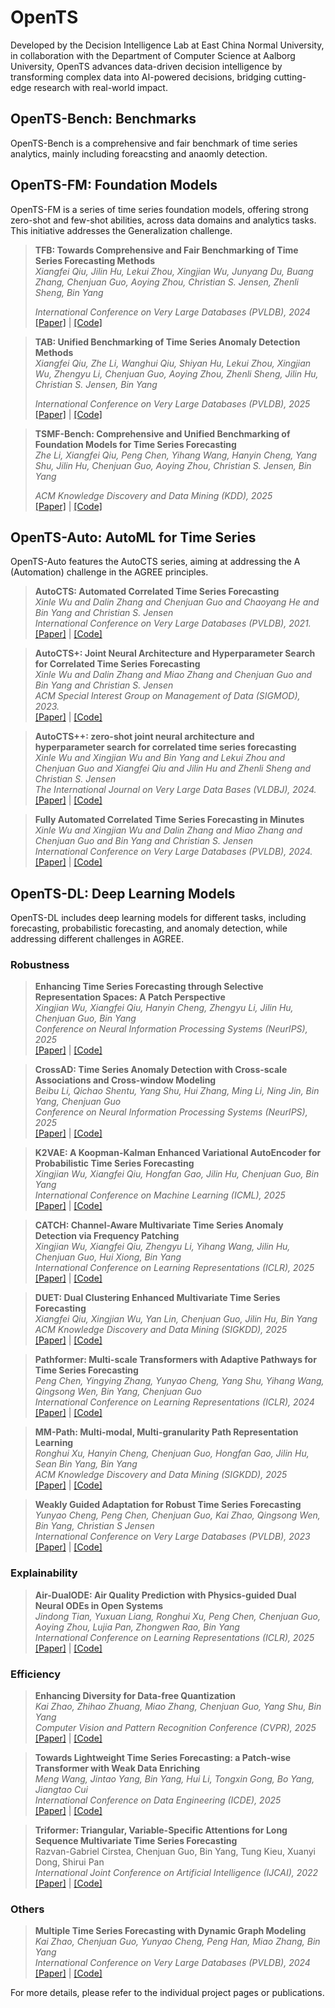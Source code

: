 # OpenTS
Developed by the Decision Intelligence Lab at East China Normal University, in collaboration with the Department of Computer Science at Aalborg University, OpenTS advances data-driven decision intelligence by transforming complex data into AI-powered decisions, bridging cutting-edge research with real-world impact.

## OpenTS-Bench: Benchmarks
OpenTS-Bench is a comprehensive and fair benchmark of time series analytics, mainly including foreacsting and anaomly detection. 

## OpenTS-FM: Foundation Models
OpenTS-FM is a series of time series foundation models, offering strong zero-shot and few-shot abilities, across data domains and analytics tasks.  This initiative addresses the Generalization challenge.
> **TFB: Towards Comprehensive and Fair Benchmarking of Time Series Forecasting Methods**  
> *Xiangfei Qiu, Jilin Hu, Lekui Zhou, Xingjian Wu, Junyang Du, Buang Zhang, Chenjuan Guo, Aoying Zhou, Christian S. Jensen, Zhenli Sheng, Bin Yang*
> 
> *International Conference on Very Large Databases (PVLDB), 2024*  
> [[Paper]](https://arxiv.org/pdf/2403.20150) | [[Code]](https://github.com/decisionintelligence/TFB)


> **TAB: Unified Benchmarking of Time Series Anomaly Detection Methods**  
> *Xiangfei Qiu, Zhe Li, Wanghui Qiu, Shiyan Hu, Lekui Zhou, Xingjian Wu, Zhengyu Li, Chenjuan Guo, Aoying Zhou, Zhenli Sheng, Jilin Hu, Christian S. Jensen, Bin Yang*
> 
> *International Conference on Very Large Databases (PVLDB), 2025*  
> [[Paper]](https://arxiv.org/pdf/2506.18046) | [[Code]](https://github.com/decisionintelligence/TAB)


> **TSMF-Bench: Comprehensive and Unified Benchmarking of Foundation Models for Time Series Forecasting**  
> *Zhe Li, Xiangfei Qiu, Peng Chen, Yihang Wang, Hanyin Cheng, Yang Shu, Jilin Hu, Chenjuan Guo, Aoying Zhou, Christian S. Jensen, Bin Yang*
> 
> *ACM Knowledge Discovery and Data Mining (KDD), 2025*  
> [[Paper]](https://arxiv.org/pdf/2410.11802) | [[Code]](https://github.com/decisionintelligence/TSFM-Bench)






## OpenTS-Auto: AutoML for Time Series
OpenTS-Auto features the AutoCTS series, aiming at addressing the A (Automation) challenge in the AGREE principles.

> **AutoCTS: Automated Correlated Time Series Forecasting**  
> *Xinle Wu and Dalin Zhang and Chenjuan Guo and Chaoyang He and Bin Yang and Christian S. Jensen*  
> *International Conference on Very Large Databases (PVLDB), 2021.*  
> [[Paper]](https://arxiv.org/pdf/2112.11174) | [[Code]](https://github.com/WXL520/AutoCTS)

> **AutoCTS+: Joint Neural Architecture and Hyperparameter Search for Correlated Time Series Forecasting**  
> *Xinle Wu and Dalin Zhang and Miao Zhang and Chenjuan Guo and Bin Yang and Christian S. Jensen*  
> *ACM Special Interest Group on Management of Data (SIGMOD), 2023.*  
> [[Paper]](https://vbn.aau.dk/ws/portalfiles/portal/730426496/AutoCTS_.pdf) | [[Code]](https://github.com/decisionintelligence/AutoCTS_plus)

> **AutoCTS++: zero-shot joint neural architecture and hyperparameter search for correlated time series forecasting**  
> *Xinle Wu and Xingjian Wu and Bin Yang and Lekui Zhou and Chenjuan Guo and Xiangfei Qiu and Jilin Hu and Zhenli Sheng and Christian S. Jensen*  
> *The International Journal on Very Large Data Bases (VLDBJ), 2024.*  
> [[Paper]](https://link.springer.com/article/10.1007/s00778-024-00872-x) | [[Code]](https://github.com/decisionintelligence/AutoCTS_plusplus)

> **Fully Automated Correlated Time Series Forecasting in Minutes**  
> *Xinle Wu and Xingjian Wu and Dalin Zhang and Miao Zhang and Chenjuan Guo and Bin Yang and Christian S. Jensen*  
> *International Conference on Very Large Databases (PVLDB), 2024.*  
> [[Paper]](https://arxiv.org/pdf/2411.05833) | [[Code]](https://github.com/decisionintelligence/FACTS)


## OpenTS-DL: Deep Learning Models

OpenTS-DL includes deep learning models for different tasks, including forecasting, probabilistic forecasting, and anomaly detection, while addressing different challenges in AGREE.

### Robustness

> **Enhancing Time Series Forecasting through Selective Representation Spaces: A Patch Perspective**  
> *Xingjian Wu, Xiangfei Qiu, Hanyin Cheng, Zhengyu Li, Jilin Hu, Chenjuan Guo, Bin Yang*  
> *Conference on Neural Information Processing Systems (NeurIPS), 2025*  
> [[Paper]](https://arxiv.org/pdf/2510.14510) | [[Code]](https://github.com/decisionintelligence/SRSNet)

> **CrossAD: Time Series Anomaly Detection with Cross-scale Associations and Cross-window Modeling**  
> *Beibu Li, Qichao Shentu, Yang Shu, Hui Zhang, Ming Li, Ning Jin, Bin Yang, Chenjuan Guo*  
> *Conference on Neural Information Processing Systems (NeurIPS), 2025*  
> [[Paper]](https://arxiv.org/pdf/2510.12489) | [[Code]](https://github.com/decisionintelligence/CrossAD)

> **K2VAE: A Koopman-Kalman Enhanced Variational AutoEncoder for Probabilistic Time Series Forecasting**  
> *Xingjian Wu, Xiangfei Qiu, Hongfan Gao, Jilin Hu, Chenjuan Guo, Bin Yang*  
> *International Conference on Machine Learning (ICML), 2025*  
> [[Paper]](https://arxiv.org/pdf/2505.23017) | [[Code]](https://github.com/decisionintelligence/K2VAE)

> **CATCH: Channel-Aware Multivariate Time Series Anomaly Detection via Frequency Patching**  
> *Xingjian Wu, Xiangfei Qiu, Zhengyu Li, Yihang Wang, Jilin Hu, Chenjuan Guo, Hui Xiong, Bin Yang*  
> *International Conference on Learning Representations (ICLR), 2025*  
> [[Paper]](https://arxiv.org/pdf/2410.12261) | [[Code]](https://github.com/decisionintelligence/CATCH)

> **DUET: Dual Clustering Enhanced Multivariate Time Series Forecasting**  
> *Xiangfei Qiu, Xingjian Wu, Yan Lin, Chenjuan Guo, Jilin Hu, Bin Yang*  
> *ACM Knowledge Discovery and Data Mining (SIGKDD), 2025*  
> [[Paper]](https://arxiv.org/pdf/2412.10859) | [[Code]](https://github.com/decisionintelligence/DUET)



> **Pathformer: Multi-scale Transformers with Adaptive Pathways for Time Series Forecasting**  
> *Peng Chen, Yingying Zhang, Yunyao Cheng, Yang Shu, Yihang Wang, Qingsong Wen, Bin Yang, Chenjuan Guo*  
> *International Conference on Learning Representations (ICLR), 2024*  
> [[Paper]](https://arxiv.org/pdf/2402.05956) | [[Code]](https://github.com/decisionintelligence/pathformer)


> **MM-Path: Multi-modal, Multi-granularity Path Representation Learning**  
> *Ronghui Xu, Hanyin Cheng, Chenjuan Guo, Hongfan Gao, Jilin Hu, Sean Bin Yang, Bin Yang*  
> *ACM Knowledge Discovery and Data Mining (SIGKDD), 2025*  
> [[Paper]](https://arxiv.org/pdf/2411.18428) | [[Code]](https://github.com/decisionintelligence/MM-Path)

> **Weakly Guided Adaptation for Robust Time Series Forecasting**  
> *Yunyao Cheng, Peng Chen, Chenjuan Guo, Kai Zhao, Qingsong Wen, Bin Yang, Christian S Jensen*  
> *International Conference on Very Large Databases (PVLDB), 2023*  
> [[Paper]](https://vbn.aau.dk/ws/portalfiles/portal/698843760/3636218.3636231.pdf) | [[Code]](https://github.com/YunyaoCheng/DARF)







### Explainability

> **Air-DualODE: Air Quality Prediction with Physics-guided Dual Neural ODEs in Open Systems**  
> *Jindong Tian, Yuxuan Liang, Ronghui Xu, Peng Chen, Chenjuan Guo, Aoying Zhou, Lujia Pan, Zhongwen Rao, Bin Yang*  
> *International Conference on Learning Representations (ICLR), 2025*  
> [[Paper]](https://example.com/bib) | [[Code]](https://github.com/decisionintelligence/Air-DualODE)




### Efficiency

> **Enhancing Diversity for Data-free Quantization**  
> *Kai Zhao, Zhihao Zhuang, Miao Zhang, Chenjuan Guo, Yang Shu, Bin Yang*  
> *Computer Vision and Pattern Recognition Conference (CVPR), 2025*  
> [[Paper]](https://openaccess.thecvf.com/content/CVPR2025/html/Zhao_Enhancing_Diversity_for_Data-free_Quantization_CVPR_2025_paper.html) | [[Code]](https://github.com/decisionintelligence/dfq)

> **Towards Lightweight Time Series Forecasting: a Patch-wise Transformer with Weak Data Enriching**  
> *Meng Wang, Jintao Yang, Bin Yang, Hui Li, Tongxin Gong, Bo Yang, Jiangtao Cui*  
> *International Conference on Data Engineering (ICDE), 2025*  
> [[Paper]](https://arxiv.org/pdf/2501.10448) | [[Code]](https://github.com/wangmeng-xpu/LiPFormer)


> **Triformer: Triangular, Variable-Specific Attentions for Long Sequence Multivariate Time Series Forecasting**  
> Razvan-Gabriel Cirstea, Chenjuan Guo, Bin Yang, Tung Kieu, Xuanyi Dong, Shirui Pan  
> *International Joint Conference on Artificial Intelligence (IJCAI), 2022*  
> [[Paper]](https://arxiv.org/pdf/2204.13767) | [[Code]](https://github.com/razvanc92/triformer)




### Others

> **Multiple Time Series Forecasting with Dynamic Graph Modeling**  
> *Kai Zhao, Chenjuan Guo, Yunyao Cheng, Peng Han, Miao Zhang, Bin Yang*  
> *International Conference on Very Large Databases (PVLDB), 2024*  
> [[Paper]](https://www.vldb.org/pvldb/vol17/p753-zhao.pdf) | [[Code]](https://github.com/zhkai/MTSF-DG)


For more details, please refer to the individual project pages or publications.


